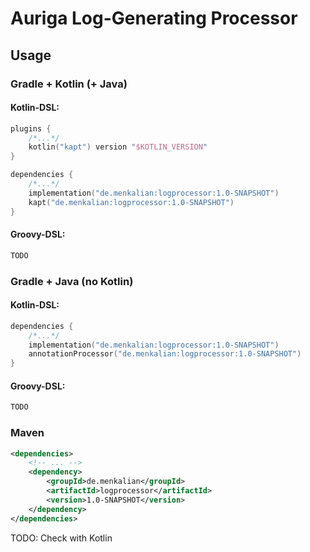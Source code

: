 # Auriga Log-Generating Processor

## Usage

### Gradle + Kotlin (+ Java)

#### Kotlin-DSL:

```kotlin
plugins {
    /*...*/
    kotlin("kapt") version "$KOTLIN_VERSION"
}

dependencies {
    /*...*/
    implementation("de.menkalian:logprocessor:1.0-SNAPSHOT")
    kapt("de.menkalian:logprocessor:1.0-SNAPSHOT")
}
```

#### Groovy-DSL:

```groovy
TODO
```

### Gradle + Java (no Kotlin)

#### Kotlin-DSL:

```kotlin
dependencies {
    /*...*/
    implementation("de.menkalian:logprocessor:1.0-SNAPSHOT")
    annotationProcessor("de.menkalian:logprocessor:1.0-SNAPSHOT")
}
```

#### Groovy-DSL:

```groovy
TODO
```

### Maven

```xml
<dependencies>
    <!-- ... -->
    <dependency>
        <groupId>de.menkalian</groupId>
        <artifactId>logprocessor</artifactId>
        <version>1.0-SNAPSHOT</version>
    </dependency>
</dependencies>
```

TODO: Check with Kotlin
